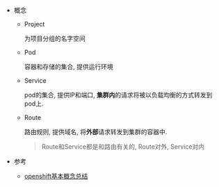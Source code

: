 * 概念

  * Project

    为项目分组的名字空间

  * Pod

    容器和存储的集合, 提供运行环境

  * Service

    pod的集合, 提供IP和端口, **集群内**的请求将被以负载均衡的方式转发到pod上.

  * Route

    路由规则, 提供域名, 将**外部**请求转发到集群的容器中.

    > Route和Service都是和路由有关的, Route对外, Service对内

* 参考
  * [openshift基本概念总结](https://blog.csdn.net/qq_23348071/article/details/86605686)